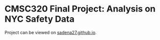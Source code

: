 # CMSC320 Final Project: Analysis on NYC Safety Data
Project can be viewed on [sadena27.github.io](https://sadena27.github.io).
